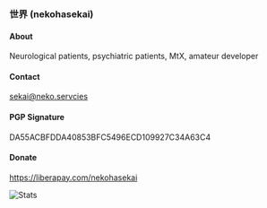 ### 世界 (nekohasekai)

#### About

Neurological patients, psychiatric patients, MtX, amateur developer

#### Contact

sekai@neko.servcies

#### PGP Signature

DA55ACBFDDA40853BFC5496ECD109927C34A63C4

#### Donate

https://liberapay.com/nekohasekai

![Stats](https://github-readme-stats.vercel.app/api?username=nekohasekai&show_icons=true&count_private=true&icon_color=FB7299&title_color=FB7299)